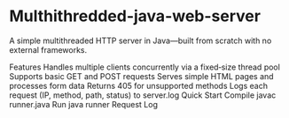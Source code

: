 # Multhithredded-java-web-server
A simple multithreaded HTTP server in Java—built from scratch with no external frameworks.

Features
Handles multiple clients concurrently via a fixed‐size thread pool
Supports basic GET and POST requests
Serves simple HTML pages and processes form data
Returns 405 for unsupported methods
Logs each request (IP, method, path, status) to server.log
Quick Start
Compile
javac runner.java
Run
java runner
Request Log

